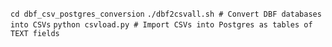 `cd dbf_csv_postgres_conversion`
`./dbf2csvall.sh # Convert DBF databases into CSVs`
`python csvload.py # Import CSVs into Postgres as tables of TEXT fields`
